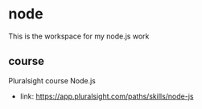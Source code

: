 # node
This is the workspace for my node.js work

## course
Pluralsight course Node.js

* link: https://app.pluralsight.com/paths/skills/node-js
